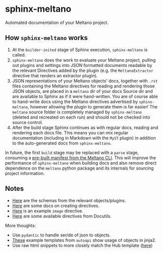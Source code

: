 # sphinx-meltano

Automated documentation of your Meltano project.

## How `sphinx-meltano` works

1. At the `builder-inited` stage of Sphinx execution, `sphinx-meltano` is called.
1. `sphinx-meltano` does the work to evaluate your Meltano project, pulling out plugins and settings into JSON formatted documents readable by the relevant Directives added by the plugin (e.g. the `MeltanoExtractor` directive that renders an extractor plugin).
1. JSON representations of your Meltano objects' docs, together with `.rst` files containing the Meltano directives for reading and rendering those JSON objects, are placed in a `meltano` dir of your docs Source dir and are available to Sphinx as if it were hand-written. You are of course able to hand-write docs using the Meltano directives advertised by `sphinx-meltano`, however allowing the plugin to generate them is far easier! The `meltano` source folder is completely managed by `sphinx-meltano` (deleted and recreated on each run) and should not be checked into source control.
1. After the build stage Sphinx continues as with regular docs, reading and rendering each docs file. This means you can mix regular documentation (including in Markdown with the `MyST` plugin) in addition to the auto-generated docs from `sphinx-meltano`.

In future, the first `build` stage may be replaced with a `parse` stage, consuming a [pre-built manifest from the Meltano CLI](https://github.com/meltano/meltano/issues/6876).
This will improve the performance of `sphinx-meltano` when building docs and also remove direct dependence on the `meltano` python package and its internals for sourcing project information.

## Notes

- [Here](https://github.com/meltano/meltano/blob/main/schema/meltano.schema.json) are the schemas from the relevant objects/plugins.
- [Here](https://docutils.sourceforge.io/docs/howto/rst-directives.html) are some docs on creating directives.
- [Here](https://github.com/docutils/docutils/blob/master/docutils/docutils/parsers/rst/directives/images.py) is an example `image` directive.
- [Here](https://docutils.sourceforge.io/docs/ref/rst/directives.html#tables) are some available directives from Docutils.

More thoughts:

- Use `pydantic` to handle ser/de of json to objects.
- [These](https://github.com/readthedocs/sphinx-autoapi/tree/master/autoapi/templates/python) example templates from `autoapi` show usage of objects in jinja2.
- Use raw html snippets to more closely match the Hub template ([here](https://github.com/meltano/hub/blob/8f9fb6f502a36da7797f4637409ea9ae248eb456/_layouts/meltano_plugin.html))
